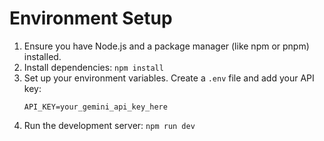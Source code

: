 
# Environment Setup

1.  Ensure you have Node.js and a package manager (like npm or pnpm) installed.
2.  Install dependencies: `npm install`
3.  Set up your environment variables. Create a `.env` file and add your API key:
    ```
    API_KEY=your_gemini_api_key_here
    ```
4.  Run the development server: `npm run dev`
